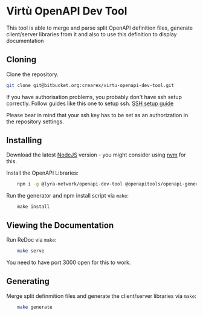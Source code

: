 # Virtù OpenAPI Dev Tool 

This tool is able to merge and parse split OpenAPI definition files, generate client/server libraries from it and also to use this definition to display documentation

## Cloning

Clone the repository.
```bash
git clone git@bitbucket.org:crearex/virtu-openapi-dev-tool.git
```

If you have authorisation problems, you probably don't have ssh setup correctly. Follow guides like this one to setup ssh. [SSH setup guide](https://linuxhint.com/generate-ssh-key-ubuntu/)

Please bear in mind that your ssh key has to be set as an authorization in the repository settings. 

## Installing

Download the latest [NodeJS](https://nodejs.org/en/) version - you might consider using [nvm](https://github.com/nvm-sh/nvm) for this.

Install the OpenAPI Libraries:
```bash
    npm i -g @lyra-network/openapi-dev-tool @openapitools/openapi-generator-cli
```

Run the generator and npm install script via ```make```:
```
    make install
```

## Viewing the Documentation

Run ReDoc via ```make```:
```bash
    make serve
``` 

You need to have port  3000 open for this to work. 

## Generating

Merge split definmition files and generate the client/server libraries via ```make```:
```bash
    make generate
```